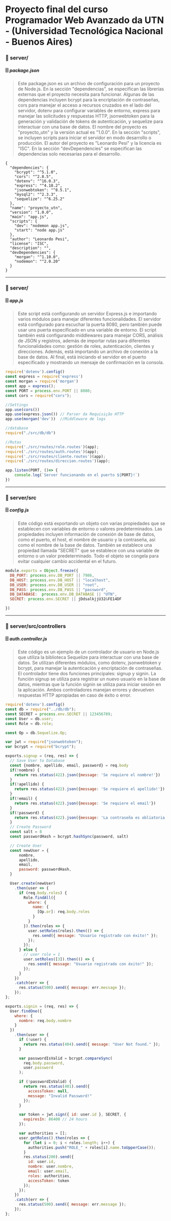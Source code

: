 # Proyecto final del curso Programador Web Avanzado da UTN - (Universidad Tecnológica Nacional - Buenos Aires)

### :open_file_folder: server/
#### :file_cabinet: <i>package.json</i>
>Este package.json es un archivo de configuración para un proyecto de Node.js. 
En la sección "dependencias", se especifican las librerías externas que el proyecto necesita para funcionar. Algunas de las dependencias incluyen bcrypt para la encriptación de contraseñas, cors para manejar el acceso a recursos cruzados en el lado del servidor, dotenv para configurar variables de entorno, express para manejar las solicitudes y respuestas HTTP, jsonwebtoken para la generación y validación de tokens de autenticación, y sequelize para interactuar con una base de datos. El nombre del proyecto es "proyecto_utn" y la versión actual es "1.0.0". En la sección "scripts", se incluyen scripts para iniciar el servidor en modo desarrollo o producción. El autor del proyecto es "Leonardo Pesi" y la licencia es "ISC". En la sección "devDependencies" se especifican las dependencias solo necesarias para el desarrollo.
```shell
{
  "dependencies": {
    "bcrypt": "^5.1.0",
    "cors": "^2.8.5",
    "dotenv": "^16.0.3",
    "express": "^4.18.2",
    "jsonwebtoken": "^8.5.1",
    "mysql2": "^2.3.3",
    "sequelize": "^6.25.2"
  },
  "name": "proyecto_utn",
  "version": "1.0.0",
  "main": "app.js",
  "scripts": {
    "dev": "nodemon app.js",
    "start": "node app.js"
  },
  "author": "Leonardo Pesi",
  "license": "ISC",
  "description": "",
  "devDependencies": {
    "morgan": "^1.10.0",
    "nodemon": "^2.0.20"
  }
}
```
<hr>

### :open_file_folder: server/
#### :file_cabinet: <i>app.js</i>
>Este script está configurando un servidor Express.js e importando varios módulos para manejar diferentes funcionalidades.
El servidor está configurado para escuchar la puerta 8080, pero también puede usar uns puerta especificado en una variable de entorno. 
El script también está configurando middlewares para manejar CORS, análisis de JSON y registros, además de importar rutas para diferentes funcionalidades como:
 gestión de roles, autenticación, clientes y direcciones. Además, está importando un archivo de conexión a la base de datos.
Al final, está iniciando el servidor en el puerto especificado y mostrando un mensaje de confirmación en la consola.

```javascript
require('dotenv').config()
const express = require('express')
const morgan = require('morgan')
const app = express();
const PORT = process.env.PORT || 8080;
const cors = require("cors");

//Settings
app.use(cors())
app.use(express.json()) // Parser da Requisição HTTP
app.use(morgan('dev'))  //Middleware de logs

//database
require("./src/db/db")

//Rutas
require('./src/routes/role.routes')(app);
require('./src/routes/auth.routes')(app);
require('./src/routes/cliente.routes')(app);
require('./src/routes/direccion.routes')(app);

app.listen(PORT, ()=> {
    console.log(`Server funcionando en el puerto ${PORT}!`)
})
```
<hr>

### :open_file_folder: server/src
#### :file_cabinet: <i>config.js</i>
>Este código está exportando un objeto con varias propiedades que se establecen con variables de entorno o valores predeterminados. Las propiedades incluyen información de conexión de base de datos, como el puerto, el host, el nombre de usuario y la contraseña, así como el nombre de la base de datos. También se establece una propiedad llamada "SECRET" que se establece con una variable de entorno o un valor predeterminado. Todo el objeto se congela para evitar cualquier cambio accidental en el futuro.
```javascript
module.exports = Object.freeze({
  DB_PORT: process.env.DB_PORT || 7986,
  DB_HOST: process.env.DB_HOST || "localhost",
  DB_USER: process.env.DB_USER || "root",
  DB_PASS: process.env.DB_PASS || "password",
  DB_DATABASE:  process.env.DB_DATABASE || "UTN",
  SECRET: process.env.SECRET || jDdsalkjjU32&FE14DF

}) 
```
<hr>

### :open_file_folder: server/src/controllers
#### :file_cabinet: <i>auth.controller.js</i>
>Este código es un ejemplo de un controlador de usuario en Node.js que utiliza la biblioteca Sequelize para interactuar con una base de datos. Se utilizan diferentes módulos, como dotenv, jsonwebtoken y bcrypt, para manejar la autenticación y encriptación de contraseñas. El controlador tiene dos funciones principales: signup y signin. La función signup se utiliza para registrar un nuevo usuario en la base de datos, mientras que la función signin se utiliza para iniciar sesión en la aplicación. Ambos controladores manejan errores y devuelven respuestas HTTP apropiadas en caso de éxito o error.

```javascript
require('dotenv').config()
const db = require("../db/db");
const SECRET = process.env.SECRET || 123456789;
const User = db.user;
const Role = db.role;

const Op = db.Sequelize.Op;

var jwt = require("jsonwebtoken");
var bcrypt = require("bcrypt");

exports.signup = (req, res) => {
  // Save User to Database
  const {nombre, apellido, email, password} = req.body
  if(!nombre) {
    return res.status(422).json({message: 'Se requiere el nombre!'})
  }
  if(!apellido) {
    return res.status(422).json({message: 'Se requiere el apellido!'})
  }
  if(!email) {
    return res.status(422).json({message: 'Se requiere el email'})
  }
  if(!password) {
    return res.status(422).json({message: 'La contraseña es obliatoria!'})
  }
  // Create Password
  const salt = 8
  const passwordHash = bcrypt.hashSync(password, salt)

  // Create User
  const newUser = {
      nombre,
      apellido,
      email,
      password: passwordHash,
  }

  User.create(newUser)
    .then(user => {
      if (req.body.roles) {
        Role.findAll({
          where: {
            name: {
              [Op.or]: req.body.roles
            }
          }
        }).then(roles => {
          user.setRoles(roles).then(() => {
            res.send({ message: "Usuario registrado con éxito!" });
          });
        });
      } else {
        // user role = 1
        user.setRoles([3]).then(() => {
          res.send({ message: "Usuario registrado con éxito!" });
        });
      }
    })
    .catch(err => {
      res.status(500).send({ message: err.message });
    });
};

exports.signin = (req, res) => {
  User.findOne({
    where: {
      nombre: req.body.nombre
    }
  })
    .then(user => {
      if (!user) {
        return res.status(404).send({ message: "User Not found." });
      }

      var passwordIsValid = bcrypt.compareSync(
        req.body.password,
        user.password
      );

      if (!passwordIsValid) {
        return res.status(401).send({
          accessToken: null,
          message: "Invalid Password!"
        });
      }

      var token = jwt.sign({ id: user.id }, SECRET, {
        expiresIn: 86400 // 24 hours
      });

      var authorities = [];
      user.getRoles().then(roles => {
        for (let i = 0; i < roles.length; i++) {
          authorities.push("ROLE_" + roles[i].name.toUpperCase());
        }
        res.status(200).send({
          id: user.id,
          nombre: user.nombre,
          email: user.email,
          roles: authorities,
          accessToken: token
        });
      });
    })
    .catch(err => {
      res.status(500).send({ message: err.message });
    });
};
```